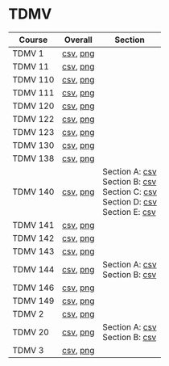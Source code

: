 # TDMV

| Course | Overall | Section |
| ------ | ------- | ------- |
| TDMV 1 | [csv](https://github.com/UCSD-Historical-Enrollment-Data/2025Spring/blob/main/overall/TDMV%201.csv), [png](https://raw.githubusercontent.com/UCSD-Historical-Enrollment-Data/2025Spring/main/plot_overall/TDMV%201.png) |  |
| TDMV 11 | [csv](https://github.com/UCSD-Historical-Enrollment-Data/2025Spring/blob/main/overall/TDMV%2011.csv), [png](https://raw.githubusercontent.com/UCSD-Historical-Enrollment-Data/2025Spring/main/plot_overall/TDMV%2011.png) |  |
| TDMV 110 | [csv](https://github.com/UCSD-Historical-Enrollment-Data/2025Spring/blob/main/overall/TDMV%20110.csv), [png](https://raw.githubusercontent.com/UCSD-Historical-Enrollment-Data/2025Spring/main/plot_overall/TDMV%20110.png) |  |
| TDMV 111 | [csv](https://github.com/UCSD-Historical-Enrollment-Data/2025Spring/blob/main/overall/TDMV%20111.csv), [png](https://raw.githubusercontent.com/UCSD-Historical-Enrollment-Data/2025Spring/main/plot_overall/TDMV%20111.png) |  |
| TDMV 120 | [csv](https://github.com/UCSD-Historical-Enrollment-Data/2025Spring/blob/main/overall/TDMV%20120.csv), [png](https://raw.githubusercontent.com/UCSD-Historical-Enrollment-Data/2025Spring/main/plot_overall/TDMV%20120.png) |  |
| TDMV 122 | [csv](https://github.com/UCSD-Historical-Enrollment-Data/2025Spring/blob/main/overall/TDMV%20122.csv), [png](https://raw.githubusercontent.com/UCSD-Historical-Enrollment-Data/2025Spring/main/plot_overall/TDMV%20122.png) |  |
| TDMV 123 | [csv](https://github.com/UCSD-Historical-Enrollment-Data/2025Spring/blob/main/overall/TDMV%20123.csv), [png](https://raw.githubusercontent.com/UCSD-Historical-Enrollment-Data/2025Spring/main/plot_overall/TDMV%20123.png) |  |
| TDMV 130 | [csv](https://github.com/UCSD-Historical-Enrollment-Data/2025Spring/blob/main/overall/TDMV%20130.csv), [png](https://raw.githubusercontent.com/UCSD-Historical-Enrollment-Data/2025Spring/main/plot_overall/TDMV%20130.png) |  |
| TDMV 138 | [csv](https://github.com/UCSD-Historical-Enrollment-Data/2025Spring/blob/main/overall/TDMV%20138.csv), [png](https://raw.githubusercontent.com/UCSD-Historical-Enrollment-Data/2025Spring/main/plot_overall/TDMV%20138.png) |  |
| TDMV 140 | [csv](https://github.com/UCSD-Historical-Enrollment-Data/2025Spring/blob/main/overall/TDMV%20140.csv), [png](https://raw.githubusercontent.com/UCSD-Historical-Enrollment-Data/2025Spring/main/plot_overall/TDMV%20140.png) | Section A: [csv](https://github.com/UCSD-Historical-Enrollment-Data/2025Spring/blob/main/section/TDMV%20140_A.csv)<br>Section B: [csv](https://github.com/UCSD-Historical-Enrollment-Data/2025Spring/blob/main/section/TDMV%20140_B.csv)<br>Section C: [csv](https://github.com/UCSD-Historical-Enrollment-Data/2025Spring/blob/main/section/TDMV%20140_C.csv)<br>Section D: [csv](https://github.com/UCSD-Historical-Enrollment-Data/2025Spring/blob/main/section/TDMV%20140_D.csv)<br>Section E: [csv](https://github.com/UCSD-Historical-Enrollment-Data/2025Spring/blob/main/section/TDMV%20140_E.csv) |
| TDMV 141 | [csv](https://github.com/UCSD-Historical-Enrollment-Data/2025Spring/blob/main/overall/TDMV%20141.csv), [png](https://raw.githubusercontent.com/UCSD-Historical-Enrollment-Data/2025Spring/main/plot_overall/TDMV%20141.png) |  |
| TDMV 142 | [csv](https://github.com/UCSD-Historical-Enrollment-Data/2025Spring/blob/main/overall/TDMV%20142.csv), [png](https://raw.githubusercontent.com/UCSD-Historical-Enrollment-Data/2025Spring/main/plot_overall/TDMV%20142.png) |  |
| TDMV 143 | [csv](https://github.com/UCSD-Historical-Enrollment-Data/2025Spring/blob/main/overall/TDMV%20143.csv), [png](https://raw.githubusercontent.com/UCSD-Historical-Enrollment-Data/2025Spring/main/plot_overall/TDMV%20143.png) |  |
| TDMV 144 | [csv](https://github.com/UCSD-Historical-Enrollment-Data/2025Spring/blob/main/overall/TDMV%20144.csv), [png](https://raw.githubusercontent.com/UCSD-Historical-Enrollment-Data/2025Spring/main/plot_overall/TDMV%20144.png) | Section A: [csv](https://github.com/UCSD-Historical-Enrollment-Data/2025Spring/blob/main/section/TDMV%20144_A.csv)<br>Section B: [csv](https://github.com/UCSD-Historical-Enrollment-Data/2025Spring/blob/main/section/TDMV%20144_B.csv) |
| TDMV 146 | [csv](https://github.com/UCSD-Historical-Enrollment-Data/2025Spring/blob/main/overall/TDMV%20146.csv), [png](https://raw.githubusercontent.com/UCSD-Historical-Enrollment-Data/2025Spring/main/plot_overall/TDMV%20146.png) |  |
| TDMV 149 | [csv](https://github.com/UCSD-Historical-Enrollment-Data/2025Spring/blob/main/overall/TDMV%20149.csv), [png](https://raw.githubusercontent.com/UCSD-Historical-Enrollment-Data/2025Spring/main/plot_overall/TDMV%20149.png) |  |
| TDMV 2 | [csv](https://github.com/UCSD-Historical-Enrollment-Data/2025Spring/blob/main/overall/TDMV%202.csv), [png](https://raw.githubusercontent.com/UCSD-Historical-Enrollment-Data/2025Spring/main/plot_overall/TDMV%202.png) |  |
| TDMV 20 | [csv](https://github.com/UCSD-Historical-Enrollment-Data/2025Spring/blob/main/overall/TDMV%2020.csv), [png](https://raw.githubusercontent.com/UCSD-Historical-Enrollment-Data/2025Spring/main/plot_overall/TDMV%2020.png) | Section A: [csv](https://github.com/UCSD-Historical-Enrollment-Data/2025Spring/blob/main/section/TDMV%2020_A.csv)<br>Section B: [csv](https://github.com/UCSD-Historical-Enrollment-Data/2025Spring/blob/main/section/TDMV%2020_B.csv) |
| TDMV 3 | [csv](https://github.com/UCSD-Historical-Enrollment-Data/2025Spring/blob/main/overall/TDMV%203.csv), [png](https://raw.githubusercontent.com/UCSD-Historical-Enrollment-Data/2025Spring/main/plot_overall/TDMV%203.png) |  |
